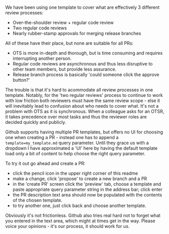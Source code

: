 We have been using one template to cover what are effectively 3 different review processes:
- Over-the-shoulder review + regular code review
- Two regular code reviews
- Nearly rubber-stamp approvals for merging release branches

All of these have their place, but none are suitable for all PRs:
- OTS is more in-depth and thorough, but is time consuming and requires interrupting another person.
- Regular code reviews are asynchronous and thus less disruptive to other team members, but provide less assurance.
- Release branch process is basically 'could someone click the approve button?'

The trouble is that it's hard to acommodate all review processes in one template. Notably, for the 'two regular reviews' process to continue to work with low friction both reviewers must have the same review scope - else it will inevitably lead to confusion about who needs to cover what. It's not a problem with OTS as it is synchronous. When a colleague asks for an OTSR, it takes precedence over most tasks and thus the reviewer roles are decided quickly and publicly.

Github supports having multiple PR templates, but offers no UI for choosing one when creating a PR - instead one has to append a `template=my_template.md` query parameter. Until they grace us with a dropdown I have approximated a 'UI' here by having the default template load only a bit of content to help choose the right query parameter.

To try it out go ahead and create a PR:
- click the pencil icon in the upper right corner of this readme
- make a change, click 'propose' to create a new branch and a PR
- in the 'create PR' screen click the 'preview' tab, choose a template and paste appropriate query parameter string in the address bar; click enter
- the PR description text area should now be populated with the contents of the chosen template.
- to try another one, just click back and choose another template.

Obviously it's not frictionless. Github also tries real hard not to forget what you entered in the text area, which might at times get in the way. Please voice your opinions - it's our process, it should work for us.
